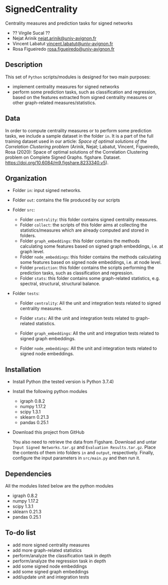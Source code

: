 # SignedCentrality

Centrality measures and prediction tasks for signed networks

* ?? Virgile Sucal ??
* Nejat Arinik [nejat.arinik@univ-avignon.fr](mailto:nejat.arinik@univ-avignon.fr)
* Vincent Labatut [vincent.labatut@univ-avignon.fr](mailto:vincent.labatut@univ-avignon.fr)
* Rosa Figueiredo [rosa.figueiredo@univ-avignon.fr](mailto:rosa.figueiredo@univ-avignon.fr)



## Description

This set of `Python` scripts/modules is designed for two main purposes:

* implement centrality measures for signed networks
* perform some prediction tasks, such as classification and regression, based on the features extracted from signed centrality measures or other graph-related measures/statistics. 



## Data

In order to compute centrality measures or to perform some prediction tasks, we include a sample dataset in the folder `in`. It is a part of the full training dataset used in our article: *Space of optimal solutions of the Correlation Clustering problem* (Arinik, Nejat; Labatut, Vincent, Figueiredo, Rosa (2020): Space of optimal solutions of the Correlation Clustering problem on Complete Signed Graphs. figshare. Dataset. https://doi.org/10.6084/m9.figshare.8233340.v5).



## Organization

* Folder `in`: input signed networks.

* Folder `out`: contains the file produced by our scripts

* Folder `src`: 

  * Folder `centrality`: this folder contains signed centrality measures.
  * Folder `collect`: the scripts of this folder aims at collecting the statistics/measures which are already computed and stored in folders.
  * Folder `graph_embeddings`: this folder contains the methods calculating some features based on signed graph embeddings, i.e. at graph level.
  * Folder `node_embeddings`:  this folder contains the methods calculating some features based on signed node embeddings, i.e. at node level.
  * Folder `prediction`: this folder contains the scripts performing the prediction tasks, such as classification and regression.
  * Folder `stats`: this folder contains some graph-related statistics, e.g. spectral, structural, structural balance.

* Folder `tests`: 

  * Folder `centrality`:  All the unit and integration tests related to signed centrality measures.
  * Folder `stats`: All the unit and integration tests related to graph-related statistics.

  * Folder `graph_embeddings`: All the unit and integration tests related to signed graph embeddings.
  * Folder `node_embeddings`: All the unit and integration tests related to signed node embeddings.



## Installation

* Install Python (the tested version is Python 3.7.4)

* Install the following python modules
  * igraph 0.8.2
  * numpy 1.17.2
  * scipy 1.3.1
  * sklearn 0.21.3
  * pandas 0.25.1

* Download this project from GitHub

  You also need to retrieve the data from Figshare. Download and untar `Input Signed Networks.tar.gz` and `Evaluation Results.tar.gz`.  Place the contents of them into folders `in` and `output`, respectively. Finally, configure the input parameters in `src/main.py` and then run it.



## Dependencies

All the modules listed below are the python modules

* igraph 0.8.2
* numpy 1.17.2
* scipy 1.3.1
* sklearn 0.21.3
* pandas 0.25.1



## To-do list

* add more signed centrality measures
* add more graph-related statistics
* perform/analyze the classification task in depth
* perform/analyze the regression task in depth
* add some signed node embeddings
* add some signed graph embeddings
* add/update unit and integration tests
